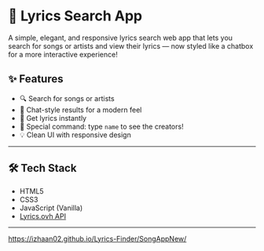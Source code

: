 
# 🎵 Lyrics Search App 

A simple, elegant, and responsive lyrics search web app that lets you search for songs or artists and view their lyrics — now styled like a chatbox for a more interactive experience!

## ✨ Features

- 🔍 Search for songs or artists
- 💬 Chat-style results for a modern feel
- 🎤 Get lyrics instantly
- 👥 Special command: type `name` to see the creators!
- 💡 Clean UI with responsive design

---
## 🛠 Tech Stack

- HTML5
- CSS3
- JavaScript (Vanilla)
- [Lyrics.ovh API](https://lyricsovh.docs.apiary.io/#)

---


https://izhaan02.github.io/Lyrics-Finder/SongAppNew/
